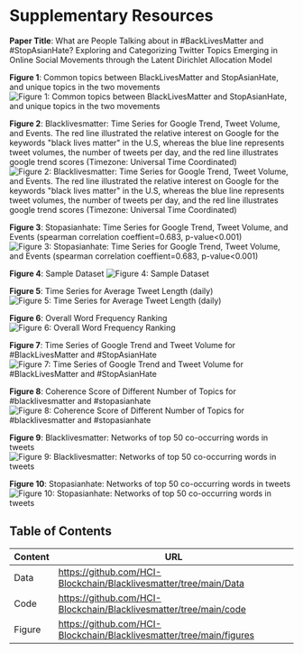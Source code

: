 # Supplementary Resources 

**Paper Title**: What are People Talking about in \#BackLivesMatter and \#StopAsianHate? Exploring and Categorizing Twitter Topics Emerging in Online Social Movements through the Latent Dirichlet Allocation Model


**Figure 1**: Common topics between BlackLivesMatter and StopAsianHate, and unique topics in the two movements
![Figure 1: Common topics between BlackLivesMatter and StopAsianHate, and unique topics in the two movements](https://github.com/HCI-Blockchain/Blacklivesmatter/blob/main/ACMAIES_BLM.png)

**Figure 2**: Blacklivesmatter: Time Series for Google Trend, Tweet Volume, and Events. The red line illustrated the relative interest on Google for the keywords "black lives matter" in the U.S, whereas the blue line represents tweet volumes, the number of tweets per day, and the red line illustrates google trend scores (Timezone: Universal Time Coordinated)
![Figure 2: Blacklivesmatter: Time Series for Google Trend, Tweet Volume, and Events. The red line illustrated the relative interest on Google for the keywords "black lives matter" in the U.S, whereas the blue line represents tweet volumes, the number of tweets per day, and the red line illustrates google trend scores (Timezone: Universal Time Coordinated)](https://github.com/HCI-Blockchain/Blacklivesmatter/blob/main/figures/event_blm.png)

**Figure 3**: Stopasianhate: Time Series for Google Trend, Tweet Volume, and Events (spearman correlation coeffient=0.683, p-value$<$0.001)
![Figure 3: Stopasianhate: Time Series for Google Trend, Tweet Volume, and Events (spearman correlation coeffient=0.683, p-value$<$0.001)](https://github.com/HCI-Blockchain/Blacklivesmatter/blob/main/figures/event_asian.png)

**Figure 4**: Sample Dataset
![Figure 4: Sample Dataset](https://github.com/HCI-Blockchain/Blacklivesmatter/blob/main/figures/sample_data.png)

**Figure 5**: Time Series for Average Tweet Length (daily)
![Figure 5: Time Series for Average Tweet Length (daily)](https://github.com/HCI-Blockchain/Blacklivesmatter/blob/main/figures/tweet_len.png)

**Figure 6**: Overall Word Frequency Ranking
![Figure 6: Overall Word Frequency Ranking](https://github.com/HCI-Blockchain/Blacklivesmatter/blob/main/figures/overall_rank.png)

**Figure 7**: Time Series of Google Trend and Tweet Volume for #BlackLivesMatter and #StopAsianHate
![Figure 7: Time Series of Google Trend and Tweet Volume for #BlackLivesMatter and #StopAsianHate](https://github.com/HCI-Blockchain/Blacklivesmatter/blob/main/figures/event_both.png)

**Figure 8**: Coherence Score of Different Number of Topics for #blacklivesmatter and #stopasianhate
![Figure 8: Coherence Score of Different Number of Topics for #blacklivesmatter and #stopasianhate](https://github.com/HCI-Blockchain/Blacklivesmatter/blob/main/figures/coherence.png)

**Figure 9**: Blacklivesmatter: Networks of top 50 co-occurring words in tweets
![Figure 9: Blacklivesmatter: Networks of top 50 co-occurring words in tweets](https://github.com/HCI-Blockchain/Blacklivesmatter/blob/main/figures/network2.png)

**Figure 10**: Stopasianhate: Networks of top 50 co-occurring words in tweets
![Figure 10: Stopasianhate: Networks of top 50 co-occurring words in tweets](https://github.com/HCI-Blockchain/Blacklivesmatter/blob/main/figures/network1.png)

## Table of Contents

|      Content  |       URL             |
|---------------|----------------------|
|       Data    | https://github.com/HCI-Blockchain/Blacklivesmatter/tree/main/Data |
|       Code    | https://github.com/HCI-Blockchain/Blacklivesmatter/tree/main/code|
|       Figure  | https://github.com/HCI-Blockchain/Blacklivesmatter/tree/main/figures|
